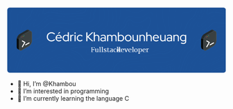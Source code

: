 <div align="center">
    <p>
        <img src="./github-header-image.png" alt="Header for my readme" />
    </p>
</div>

- 👋 Hi, I’m @Khambou
- 👀 I’m interested in programming
- 🌱 I’m currently learning the language C

<!---
Khambou/Khambou is a ✨ special ✨ repository because its `README.md` (this file) appears on your GitHub profile.
You can click the Preview link to take a look at your changes.
--->
